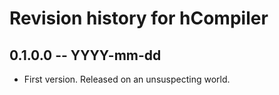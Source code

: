 # Revision history for hCompiler

## 0.1.0.0  -- YYYY-mm-dd

* First version. Released on an unsuspecting world.
